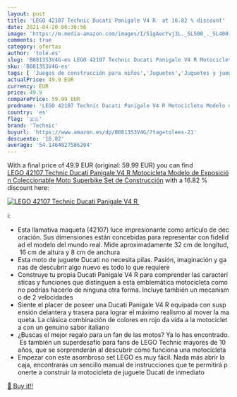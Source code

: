 ```yaml
---
layout: post
title: 'LEGO 42107 Technic Ducati Panigale V4 R  at 16.82 % discount'
date: 2021-04-20 06:36:56
image: 'https://m.media-amazon.com/images/I/51gAecYvj3L._SL500_._SL400_.jpg'
comments: true
category: ofertas
author: 'tole.es'
slug: 'B0813S3V4G-es LEGO 42107 Technic Ducati Panigale V4 R Motocicleta Modelo...'
sku: 'B0813S3V4G-es'
tags: [ 'Juegos de construcción para niños','Juguetes','Juguetes y juegos','lego','technic', ]
actualPrice: 49.9 EUR
currency: EUR
price: 49.9
comparePrice: 59.99 EUR
prodname: 'LEGO 42107 Technic Ducati Panigale V4 R Motocicleta Modelo de Exposición Coleccionable Moto Superbike  Set de Construcción'
country: 'es'
flag: '🇪🇸'
brand: 'Technic'
buyurl: 'https://www.amazon.es/dp/B0813S3V4G/?tag=tolees-21'
descuento: '16.82'
average: '54.1464827586204'
---
```


With a final price of 49.9 EUR (original: 59.99 EUR) you can find [LEGO 42107 Technic Ducati Panigale V4 R Motocicleta Modelo de Exposición Coleccionable Moto Superbike  Set de Construcción](https://www.amazon.es/dp/B0813S3V4G/?tag=tolees-21) with a  16.82 % discount here:

[![LEGO 42107 Technic Ducati Panigale V4 R ](https://m.media-amazon.com/images/I/51gAecYvj3L._SL500_._SL400_.jpg)](https://www.amazon.es/dp/B0813S3V4G/?tag=tolees-21)

ℹ️:

- Esta llamativa maqueta (42107) luce impresionante como artículo de decoración. Sus dimensiones están concebidas para representar con fidelidad el modelo del mundo real. Mide aproximadamente 32 cm de longitud, 16 cm de altura y 8 cm de anchura
- Esta moto de juguete Ducati no necesita pilas. Pasión, imaginación y ganas de descubrir algo nuevo es todo lo que requiere
- Construye tu propia Ducati Panigale V4 R para comprender las características y funciones que distinguen a esta emblemática motocicleta como no podrías hacerlo de ninguna otra forma. Incluye también un mecanismo de 2 velocidades
- Siente el placer de poseer una Ducati Panigale V4 R equipada con suspensión delantera y trasera para lograr el máximo realismo al mover la maqueta. La clásica combinación de colores en rojo da vida a la motocicleta con un genuino sabor italiano
- ¿Buscas el mejor regalo para un fan de las motos? Ya lo has encontrado. Es también un superdesafío para fans de LEGO Technic mayores de 10 años, que se sorprenderán al descubrir cómo funciona una motocicleta
- Empezar con este asombroso set LEGO es muy fácil. Nada más abrir la caja, encontrarás un sencillo manual de instrucciones que te permitirá ponerte a construir la motocicleta de juguete Ducati de inmediato

[🛒 Buy it!!](https://www.amazon.es/dp/B0813S3V4G/?tag=tolees-21)
